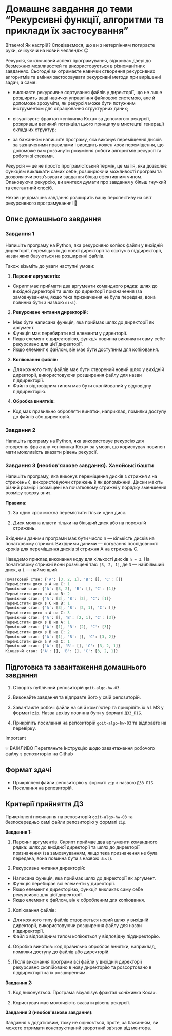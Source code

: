 # Домашнє завдання до теми “Рекурсивні функції, алгоритми та приклади їх застосування”

Вітаємо! Як настрiй? Сподiваємося, що ви з нетерпiнням потираєте руки, очікуючи на новий челлендж 😉

Рекурсія, як ключовий аспект програмування, відкриває двері до безмежних можливостей та використовується в різноманітних завданнях. Сьогодні ви отримаєте навички створення рекурсивних алгоритмів та вміння застосовувати рекурсивні методи при вирішенні задач, а саме:

- виконаєте рекурсивне сортування файлів у директорії, що не лише розширить ваші навички управління файловою системою, але й допоможе зрозуміти, як рекурсія може бути потужним інструментом для опрацювання структурних даних;

- візуалізуєте фрактал «сніжинка Коха» за допомогою рекурсії, розкривши великий потенціал цього принципу в мистецтві генерації складних структур;

- за бажанням напишите програму, яка виконує переміщення дисків за зазначеними правилами і виводить кожен крок переміщення, що допоможе вам розвинути розуміння роботи алгоритмів рекурсії та роботи зі стеками.

Рекурсія — це не просто програмістський термін, це магія, яка дозволяє функціям викликати самих себе, розширюючи можливості програм та дозволяючи розв'язувати завдання більш ефективним чином. Опановуючи рекурсію, ви вчитеся думати про завдання у більш гнучкий та елегантний спосіб.

Нехай це домашнє завдання розширить вашу перспективу на світ рекурсивного програмування! 🧠

## Опис домашнього завдання

### Завдання 1

Напишіть програму на Python, яка рекурсивно копіює файли у вихідній директорії, переміщає їх до нової директорії та сортує в піддиректорії, назви яких базуються на розширенні файлів.

Також візьміть до уваги наступні умови:

1. **Парсинг аргументів:**

- Скрипт має приймати два аргументи командного рядка: шлях до вихідної директорії та шлях до директорії призначення (за замовчуванням, якщо тека призначення не була передана, вона повинна бути з назвою `dist`).

2. **Рекурсивне читання директорій:**

- Має бути написана функція, яка приймає шлях до директорії як аргумент.
- Функція має перебирати всі елементи у директорії.
- Якщо елемент є директорією, функція повинна викликати саму себе рекурсивно для цієї директорії.
- Якщо елемент є файлом, він має бути доступним для копіювання.

3. **Копіювання файлів:**

- Для кожного типу файлів має бути створений новий шлях у вихідній директорії, використовуючи розширення файлу для назви піддиректорії.
- Файл з відповідним типом має бути скопійований у відповідну піддиректорію.

4. **Обробка винятків:**

- Код має правильно обробляти винятки, наприклад, помилки доступу до файлів або директорій.

### Завдання 2

Напишіть програму на Python, яка використовує рекурсію для створення фракталу «сніжинка Коха» за умови, що користувач повинен мати можливість вказати рівень рекурсії.

### Завдання 3 (необов'язкове завдання). Ханойські башти

Напишіть програму, яка виконує переміщення дисків з стрижня `А` на стрижень `С`, використовуючи стрижень `В` як допоміжний. Диски мають різний розмір і розміщені на початковому стрижні у порядку зменшення розміру зверху вниз.

**Правила:**

1. За один крок можна перемістити тільки один диск.

2. Диск можна класти тільки на більший диск або на порожній стрижень.

Вхідними даними програми має бути число n — кількість дисків на початковому стрижні. Вихідними даними — логування послідовності кроків для переміщення дисків зі стрижня А на стрижень С.

Наведемо приклад виконання коду для кількості дисків `n = 3`. На початковому стрижні вони розміщені так: `[3, 2, 1]`, де `3` — найбільший диск, а `1` — найменший.

```Python
Початковий стан: {'A': [3, 2, 1], 'B': [], 'C': []}
Перемістити диск з A на C: 1
Проміжний стан: {'A': [3, 2], 'B': [], 'C': [1]}
Перемістити диск з A на B: 2
Проміжний стан: {'A': [3], 'B': [2], 'C': [1]}
Перемістити диск з C на B: 1
Проміжний стан: {'A': [3], 'B': [2, 1], 'C': []}
Перемістити диск з A на C: 3
Проміжний стан: {'A': [], 'B': [2, 1], 'C': [3]}
Перемістити диск з B на A: 1
Проміжний стан: {'A': [1], 'B': [2], 'C': [3]}
Перемістити диск з B на C: 2
Проміжний стан: {'A': [1], 'B': [], 'C': [3, 2]}
Перемістити диск з A на C: 1
Проміжний стан: {'A': [], 'B': [], 'C': [3, 2, 1]}
Кінцевий стан: {'A': [], 'B': [], 'C': [3, 2, 1]}
```

## Підготовка та завантаження домашнього завдання

1. Створіть публічний репозиторій `goit-algo-hw-03`.

2. Виконайте завдання та відправте його у свій репозиторій.

3. Завантажте робочі файли на свій комп’ютер та прикріпіть їх в LMS у форматі `zip`. Назва архіву повинна бути у форматі `ДЗ3_ПІБ`.

4. Прикріпіть посилання на репозиторій `goit-algo-hw-03` та відправте на перевірку.

> [!IMPORTANT]
>
> 💡 ВАЖЛИВО Перегляньте Інструкцію щодо завантаження робочого файлу з репозиторію на Github

## Формат здачі

- Прикріплені файли репозиторію у форматі `zip` з назвою `ДЗ3_ПІБ`.
- Посилання на репозиторій.

## Критерії прийняття ДЗ

Прикріплені посилання на репозиторій `goit-algo-hw-03` та безпосередньо самі файли репозиторію у форматі `zip`.

**Завдання 1:**

1. Парсинг аргументів. Скрипт приймає два аргументи командного рядка: шлях до вихідної директорії та шлях до директорії призначення (за замовчуванням, якщо тека призначення не була передана, вона повинна бути з назвою `dist`).

2. Рекурсивне читання директорій:

- Написана функція, яка приймає шлях до директорії як аргумент.
- Функція перебирає всі елементи у директорії.
- Якщо елемент є директорією, функція викликає саму себе рекурсивно для цієї директорії.
- Якщо елемент є файлом, він є обробленим для копіювання.

3. Копіювання файлів:

- Для кожного типу файлів створюється новий шлях у вихідній директорії, використовуючи розширення файлу для назви піддиректорії.
- Файл з відповідним типом копіюється у відповідну піддиректорію.

4. Обробка винятків: код правильно обробляє винятки, наприклад, помилки доступу до файлів або директорій.

5. Після виконання програми всі файли у вихідній директорії рекурсивно скопійовано в нову директорію та розсортовано в піддиректорії за їх розширенням.

**Завдання 2:**

1. Код виконується. Програма візуалізує фрактал «сніжинка Коха».

2. Користувач має можливість вказати рівень рекурсії.

**Завдання 3 (необов'язкове завдання):**

Завдання є додатковим, тому не оцінюється, проте, за бажанням, ви можете отримати конструктивний зворотний зв’язок від ментора.
